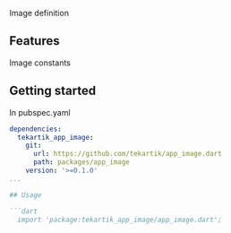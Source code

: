 Image definition

## Features

Image constants

## Getting started

In pubspec.yaml

```yaml
dependencies:
  tekartik_app_image:
    git:
      url: https://github.com/tekartik/app_image.dart
      path: packages/app_image
    version: '>=0.1.0'
...

## Usage

```dart
  import 'package:tekartik_app_image/app_image.dart';
```
